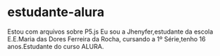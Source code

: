 # estudante-alura
Estou com arquivos sobre P5.js
Eu sou a Jhenyfer,estudante da escola E.E.Maria das Dores Ferreira da Rocha, cursando a 1º Série,tenho 16 anos.Estudante do curso ALURA.
